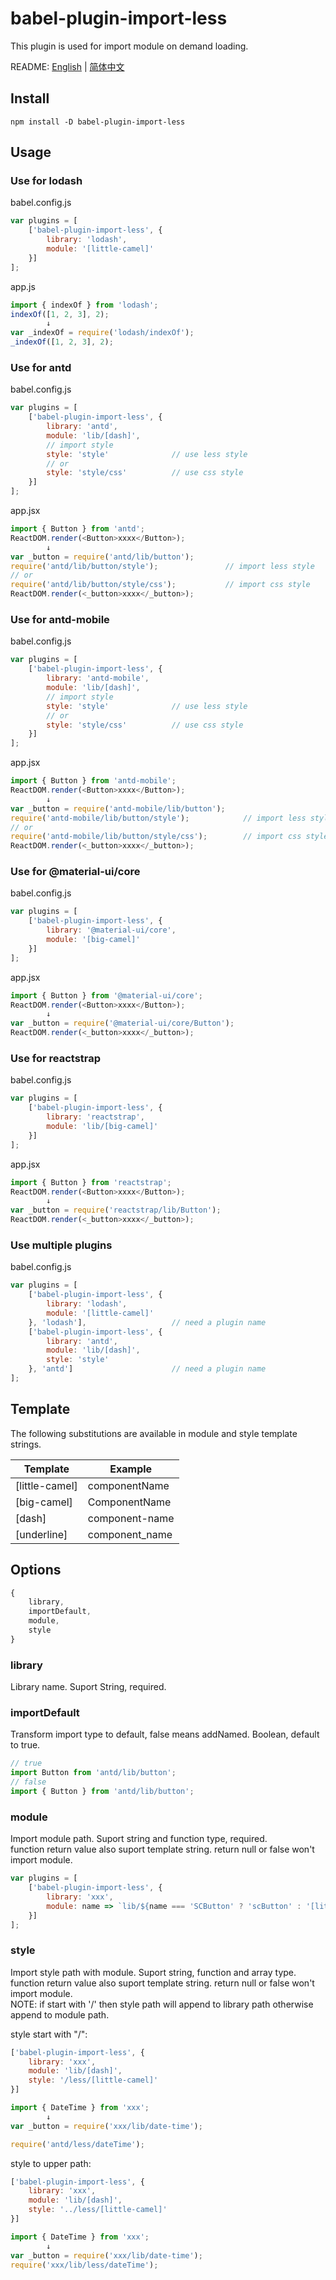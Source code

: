 # babel-plugin-import-less
This plugin is used for import module on demand loading.

README: [English](https://github.com/stephenliu1944/babel-plugin-import-less/blob/master/README.md) | [简体中文](https://github.com/stephenliu1944/babel-plugin-import-less/blob/master/README-zh_CN.md)

## Install
```
npm install -D babel-plugin-import-less
```

## Usage
### Use for lodash
babel.config.js
```js
var plugins = [
    ['babel-plugin-import-less', {
        library: 'lodash',
        module: '[little-camel]'
    }]
];
```

app.js
```js
import { indexOf } from 'lodash';
indexOf([1, 2, 3], 2);
        ↓
var _indexOf = require('lodash/indexOf');
_indexOf([1, 2, 3], 2);
```

### Use for antd
babel.config.js
```js
var plugins = [
    ['babel-plugin-import-less', {
        library: 'antd',
        module: 'lib/[dash]',
        // import style
        style: 'style'              // use less style
        // or
        style: 'style/css'          // use css style
    }]
];
```

app.jsx
```js
import { Button } from 'antd';
ReactDOM.render(<Button>xxxx</Button>);
        ↓
var _button = require('antd/lib/button');
require('antd/lib/button/style');               // import less style
// or
require('antd/lib/button/style/css');           // import css style
ReactDOM.render(<_button>xxxx</_button>);
```

### Use for antd-mobile
babel.config.js
```js
var plugins = [
    ['babel-plugin-import-less', {
        library: 'antd-mobile',
        module: 'lib/[dash]',
        // import style
        style: 'style'              // use less style
        // or
        style: 'style/css'          // use css style
    }]
];
```

app.jsx
```js
import { Button } from 'antd-mobile';
ReactDOM.render(<Button>xxxx</Button>);
        ↓
var _button = require('antd-mobile/lib/button');
require('antd-mobile/lib/button/style');            // import less style
// or
require('antd-mobile/lib/button/style/css');        // import css style
ReactDOM.render(<_button>xxxx</_button>);
```

### Use for @material-ui/core
babel.config.js
```js
var plugins = [
    ['babel-plugin-import-less', {
        library: '@material-ui/core',
        module: '[big-camel]'
    }]
];
```
app.jsx
```js
import { Button } from '@material-ui/core';
ReactDOM.render(<Button>xxxx</Button>);
        ↓
var _button = require('@material-ui/core/Button');
ReactDOM.render(<_button>xxxx</_button>);
```

### Use for reactstrap
babel.config.js
```js
var plugins = [
    ['babel-plugin-import-less', {
        library: 'reactstrap',
        module: 'lib/[big-camel]'
    }]
];
```

app.jsx
```js
import { Button } from 'reactstrap';
ReactDOM.render(<Button>xxxx</Button>);
        ↓
var _button = require('reactstrap/lib/Button');
ReactDOM.render(<_button>xxxx</_button>);
```

### Use multiple plugins
babel.config.js
```js
var plugins = [
    ['babel-plugin-import-less', {
        library: 'lodash',
        module: '[little-camel]'
    }, 'lodash'],                   // need a plugin name
    ['babel-plugin-import-less', {
        library: 'antd',
        module: 'lib/[dash]',
        style: 'style'
    }, 'antd']                      // need a plugin name
];
```

## Template
The following substitutions are available in module and style template strings.

|Template|Example|
|-|-|
|[little-camel]|componentName|
|[big-camel]|ComponentName|
|[dash]|component-name|
|[underline]|component_name|

## Options
```js
{
    library,
    importDefault,
    module,
    style
}
```

### library
Library name. Suport String, required.  

### importDefault
Transform import type to default, false means addNamed. Boolean, default to true.  
```js
// true
import Button from 'antd/lib/button';
// false
import { Button } from 'antd/lib/button';
```

### module
Import module path. Suport string and function type, required.  
function return value also suport template string. return null or false won't import module.
```js
var plugins = [
    ['babel-plugin-import-less', {
        library: 'xxx',
        module: name => `lib/${name === 'SCButton' ? 'scButton' : '[little-camel]'}`,
    }]
];
```

### style
Import style path with module. Suport string, function and array type.   
function return value also suport template string. return null or false won't import module.  
NOTE: if start with '/' then style path will append to library path otherwise append to module path.

style start with "/":
```js
['babel-plugin-import-less', {
    library: 'xxx',
    module: 'lib/[dash]',
    style: '/less/[little-camel]'
}]

import { DateTime } from 'xxx';
        ↓
var _button = require('xxx/lib/date-time');

require('antd/less/dateTime');
```

style to upper path:
```js
['babel-plugin-import-less', {
    library: 'xxx',
    module: 'lib/[dash]',
    style: '../less/[little-camel]'
}]

import { DateTime } from 'xxx';
        ↓
var _button = require('xxx/lib/date-time');
require('xxx/lib/less/dateTime');
```
